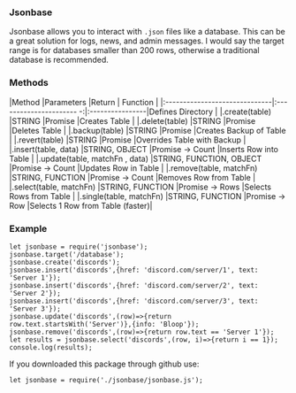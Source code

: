 ### Jsonbase

Jsonbase allows you to interact with `.json` files like a database.
This can be a great solution for logs, news, and admin messages.
I would say the target range is for databases smaller than 200 rows, otherwise a traditional database is recommended.

### Methods

|Method                         |Parameters                |Return | Function                                  |
|:------------------------------|:---------------------- -:|:----------------|Defines Directory                |
|.create(table)                 |STRING                    |Promise          |Creates Table                    |
|.delete(table)                 |STRING                    |Promise          |Deletes Table                    |
|.backup(table)                 |STRING                    |Promise          |Creates Backup of Table          |
|.revert(table)                 |STRING                    |Promise          |Overrides Table with Backup      |
|.insert(table, data)           |STRING, OBJECT            |Promise -> Count |Inserts Row into Table           |
|.update(table, matchFn , data) |STRING, FUNCTION, OBJECT  |Promise -> Count |Updates Row in Table             |
|.remove(table, matchFn)        |STRING, FUNCTION          |Promise -> Count |Removes Row from Table           |
|.select(table, matchFn)        |STRING, FUNCTION          |Promise -> Rows  |Selects Rows from Table          |
|.single(table, matchFn)        |STRING, FUNCTION          |Promise -> Row   |Selects 1 Row from Table (faster)|

### Example

```
let jsonbase = require('jsonbase');
jsonbase.target('/database');
jsonbase.create('discords');
jsonbase.insert('discords',{href: 'discord.com/server/1', text: 'Server 1'});
jsonbase.insert('discords',{href: 'discord.com/server/2', text: 'Server 2'});
jsonbase.insert('discords',{href: 'discord.com/server/3', text: 'Server 3'});
jsonbase.update('discords',(row)=>{return row.text.startsWith('Server')},{info: 'Bloop'});
jsonbase.remove('discords',(row)=>{return row.text == 'Server 1'});
let results = jsonbase.select('discords',(row, i)=>{return i == 1});
console.log(results);
```

If you downloaded this package through github use:

```
let jsonbase = require('./jsonbase/jsonbase.js');
```

